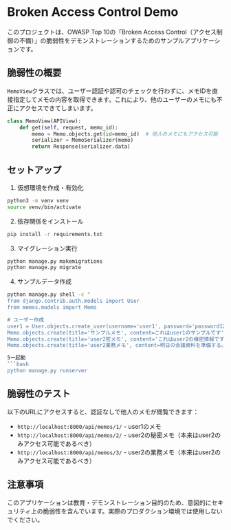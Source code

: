 # Broken Access Control Demo

このプロジェクトは、OWASP Top 10の「Broken Access Control（アクセス制御の不備）」の脆弱性をデモンストレーションするためのサンプルアプリケーションです。

## 脆弱性の概要

`MemoView`クラスでは、ユーザー認証や認可のチェックを行わずに、メモIDを直接指定してメモの内容を取得できます。これにより、他のユーザーのメモにも不正にアクセスできてしまいます。

```python
class MemoView(APIView):
    def get(self, request, memo_id):
        memo = Memo.objects.get(id=memo_id)  # 他人のメモにもアクセス可能
        serializer = MemoSerializer(memo)
        return Response(serializer.data)
```

## セットアップ

1. 仮想環境を作成・有効化
```bash
python3 -m venv venv
source venv/bin/activate
```

2. 依存関係をインストール
```bash
pip install -r requirements.txt
```

3. マイグレーション実行
```bash
python manage.py makemigrations
python manage.py migrate
```

4. サンプルデータ作成
```bash
python manage.py shell -c "
from django.contrib.auth.models import User
from memos.models import Memo

# ユーザー作成
user1 = User.objects.create_user(username='user1', password='password123er2 = User.objects.create_user(username='user2', password=password123 メモ作成
Memo.objects.create(title='サンプルメモ', content=これはuser1のサンプルです', owner=user1)
Memo.objects.create(title='user2密メモ', content='これはuser2の機密情報です。他のユーザーには見せられません。', owner=user2)
Memo.objects.create(title='user2業務メモ', content=明日の会議資料を準備する。重要な取引先の情報を含む。, owner=user2)```

5ー起動
```bash
python manage.py runserver
```

## 脆弱性のテスト

以下のURLにアクセスすると、認証なしで他人のメモが閲覧できます：

- `http://localhost:8000/api/memos/1/` - user1のメモ
- `http://localhost:8000/api/memos/2/` - user2の秘密メモ（本来はuser2のみアクセス可能であるべき）
- `http://localhost:8000/api/memos/3/` - user2の業務メモ（本来はuser2のみアクセス可能であるべき）

## 注意事項

このアプリケーションは教育・デモンストレーション目的のため、意図的にセキュリティ上の脆弱性を含んでいます。実際のプロダクション環境では使用しないでください。 